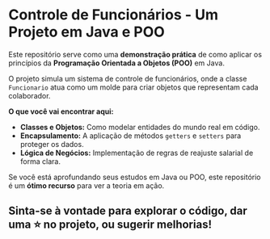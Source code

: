 # Controle de Funcionários - Um Projeto em Java e POO

Este repositório serve como uma **demonstração prática** de como aplicar os princípios da **Programação Orientada a Objetos (POO)** em Java.

O projeto simula um sistema de controle de funcionários, onde a classe `Funcionario` atua como um molde para criar objetos que representam cada colaborador.

**O que você vai encontrar aqui:**

* **Classes e Objetos:** Como modelar entidades do mundo real em código.
* **Encapsulamento:** A aplicação de métodos `getters` e `setters` para proteger os dados.
* **Lógica de Negócios:** Implementação de regras de reajuste salarial de forma clara.

Se você está aprofundando seus estudos em Java ou POO, este repositório é um **ótimo recurso** para ver a teoria em ação.

Sinta-se à vontade para **explorar** o código, dar uma ⭐ no projeto, ou **sugerir melhorias**!
---
